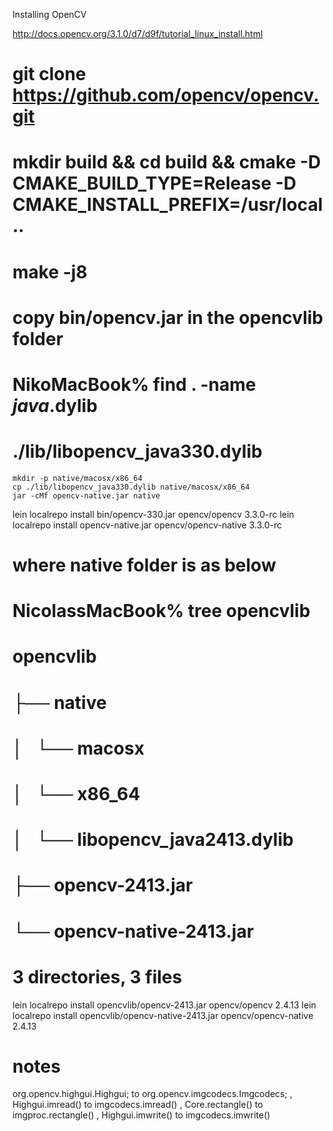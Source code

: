 Installing OpenCV

http://docs.opencv.org/3.1.0/d7/d9f/tutorial_linux_install.html

# git clone https://github.com/opencv/opencv.git
# mkdir build && cd build && cmake -D CMAKE_BUILD_TYPE=Release -D CMAKE_INSTALL_PREFIX=/usr/local ..
# make -j8
# copy bin/opencv.jar in the opencvlib folder


# 
# NikoMacBook% find . -name *java*.dylib 
# ./lib/libopencv_java330.dylib

```
mkdir -p native/macosx/x86_64
cp ./lib/libopencv_java330.dylib native/macosx/x86_64
jar -cMf opencv-native.jar native
```

lein localrepo install bin/opencv-330.jar opencv/opencv 3.3.0-rc
lein localrepo install opencv-native.jar opencv/opencv-native 3.3.0-rc



# where native folder is as below

# NicolassMacBook% tree opencvlib

# opencvlib
# ├── native
# │   └── macosx
# │       └── x86_64
# │           └── libopencv_java2413.dylib
# ├── opencv-2413.jar
# └── opencv-native-2413.jar

# 3 directories, 3 files

lein localrepo install opencvlib/opencv-2413.jar opencv/opencv 2.4.13
lein localrepo install opencvlib/opencv-native-2413.jar opencv/opencv-native 2.4.13


# notes

org.opencv.highgui.Highgui; to org.opencv.imgcodecs.Imgcodecs; ,
Highgui.imread() to imgcodecs.imread() ,
Core.rectangle() to imgproc.rectangle() ,
Highgui.imwrite() to imgcodecs.imwrite()
